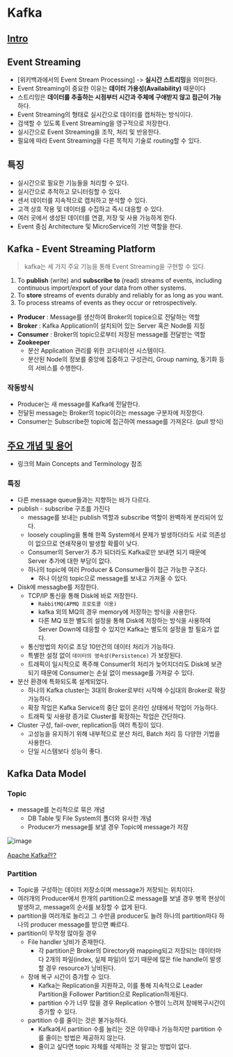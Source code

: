 # Kafka

## [Intro](https://kafka.apache.org/intro)

## Event Streaming

* [위키백과에서의 Event Stream Processing] -> **실시간 스트리밍**을 의미한다.
* Event Streaming이 중요한 이유는 **데이터 가용성(Availability)** 때문이다
* 스트리밍은 **데이터를 추출하는 시점부터 시간과 주체에 구애받지 않고 접근이 가능**하다.
* Event Streaming의 형태로 실시간으로 데이터를 캡처하는 방식이다.
* 검색할 수 있도록 Event Streaming을 영구적으로 저장한다.
* 실시간으로 Event Streaming을 조작, 처리 및 반응한다.
* 필요에 따라 Event Streaming을 다른 목적지 기술로 routing할 수 있다.

## 특징

* 실시간으로 필요한 기능들을 처리할 수 있다.
* 실시간으로 추적하고 모니터링할 수 있다.
* 센서 데이터를 지속적으로 캡처하고 분석할 수 있다.
* 고객 상호 작용 및 데이터를 수집하고 즉시 대응할 수 있다.
* 여러 곳에서 생성된 데이터를 연결, 저장 및 사용 가능하게 한다.
* Event 중심 Architecture 및 MicroService의 기반 역할을 한다.

## Kafka - Event Streaming Platform

> kafka는 세 가지 주요 기능을 통해 Event Streaming을 구현할 수 있다.
1. To **publish** (write) and **subscribe to** (read) streams of events, including continuous import/export of your data from other systems.
2. To **store** streams of events durably and reliably for as long as you want.
3. To process streams of events as they occur or retrospectively.

* **Producer** : Message를 생산하여 Broker의 topice으로 전달하는 역할
* **Broker** : Kafka Application이 설치되어 있는 Server 혹은 Node를 지칭
* **Consumer** : Broker의 topic으로부터 저장된 message를 전달받는 역할
* **Zookeeper**
  * 분산 Application 관리를 위한 코디네이션 시스템이다.
  * 분산된 Node의 정보를 중앙에 집중하고 구성관리, Group naming, 동기화 등의 서비스를 수행한다.

### 작동방식
* Producer는 새 message를 Kafka에 전달한다.
* 전달된 message는 Broker의 topic이라는 message 구분자에 저장한다.
* Consumer는 Subscribe한 topic에 접근하여 message를 가져온다. (pull 방식)

## [주요 개념 및 용어](https://kafka.apache.org/intro)
  * 링크의 Main Concepts and Terminology 참조

### 특징
* 다른 message queue들과는 지향하는 바가 다르다.
* publish - subscribe 구조를 가진다 
  * message를 보내는 publish 역할과 subscribe 역할이 완벽하게 분리되어 있다.
  * loosely coupling을 통해 한쪽 System에서 문제가 발생하더라도 서로 의존성이 없으므로 연쇄작용이 발생할 확률이 낮다.
  * Consumer의 Server가 추가 되더라도 Kafka로만 보내면 되기 때문에 Server 추가에 대한 부담이 없다.
  * 하나의 topic에 여러 Producer & Consumer들이 접근 가능한 구조다.
    * 하나 이상의 topic으로 message를 보내고 가져올 수 있다.
* Disk에 messagbe를 저장한다.
  * TCP/IP 통신을 통해 Disk에 바로 저장한다.
    * `RabbitMQ(APMQ 프로토콜 이용)`
    * kafka 외의 MQ의 경우 memory에 저장하는 방식을 사용한다.
    * 다른 MQ 또한 별도의 설정을 통해 Disk에 저장하는 방식을 사용하여 Server Down에 대응할 수 있지만 Kafka는 별도의 설정을 할 필요가 없다.
  * 통신방법의 차이로 초당 10만건의 데이터 처리가 가능하다.
  * 특별한 설정 없이 `데이터의 영속성(Persistence)` 가 보장된다.
  * 트래픽이 일시적으로 폭주해 Consumer의 처리가 늦어지더라도 Disk에 보관되기 때문에 Consumer는 손실 없이 message를 가져갈 수 있다.
* 분산 환경에 특화되도록 설계되었다.
  * 하나의 Kafka cluster는 3대의 Broker로부터 시작해 수십대의 Broker로 확장 가능하다.
  * 확장 작업은 Kafka Service의 중단 없이 온라인 상태에서 작업이 가능하다.
  * 트래픽 및 사용량 증가로 Cluster를 확장하는 작업은 간단하다.
* Cluster 구성, fail-over, replication등 여러 특징이 있다.
  * 고성능을 유지하기 위해 내부적으로 분산 처리, Batch 처리 등 다양한 기법을 사용한다.
  * 단일 시스템보다 성능이 좋다.

## Kafka Data Model

### Topic
* message를 논리적으로 묶은 개념
  * DB Table 및 File System의 폴더와 유사한 개념
  * Producer가 message를 보낼 경우 Topic에 message가 저장

![image](https://user-images.githubusercontent.com/62865808/166153510-934454bc-83ba-4602-b938-e508770b89df.png)

[Apache Kafka란?](https://velog.io/@jaehyeong/Apache-Kafka%EC%95%84%ED%8C%8C%EC%B9%98-%EC%B9%B4%ED%94%84%EC%B9%B4%EB%9E%80-%EB%AC%B4%EC%97%87%EC%9D%B8%EA%B0%80)

### Partition
* Topic을 구성하는 데이터 저장소이며 message가 저장되는 위치이다.
* 여러개의 Producer에서 한개의 partition으로 message를 보낼 경우 병목 현상이 발생하고, message의 순서를 보장할 수 없게 된다.
* partition을 여러개로 늘리고 그 수만큼 producer도 늘려 하나의 partition마다 하나의 producer message를 받으면 빠르다.
* partition이 무작정 많아질 경우
  * File handler 낭비가 존재한다.
    * 각 partition은 Broker의 Directory와 mapping되고 저장되는 데이터마다 2개의 파일(index, 실제 파일)이 있기 때문에 많은 file handle이 발생할 경우 resource가 낭비된다.
  * 장애 복구 시간이 증가할 수 있다.
    * Kafka는 Replication을 지원하고, 이를 통해 지속적으로 Leader Partition을 Follower Partition으로 Replication하게된다.
    * partition 수가 너무 많을 경우 Replication 수행이 느려져 장애복구시간이 증가할 수 있다.
  * partition 수를 줄이는 것은 불가능하다.
    * Kafka에서 partition 수를 늘리는 것은 아무때나 가능하지만 partition 수를 줄이는 방법은 제공하지 않는다.
    * 줄이고 싶다면 topic 자체를 삭제하는 것 말고는 방법이 없다.
